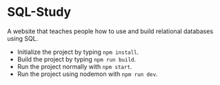 # SQL-Study
A website that teaches people how to use and build relational databases using SQL.

- Initialize the project by typing `npm install`.
- Build the project by typing `npm run build`.
- Run the project normally with `npm start`.
- Run the project using nodemon with `npm run dev`.
